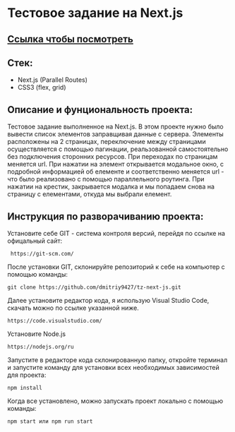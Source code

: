 # Тестовое задание на Next.js

## [Ссылка чтобы посмотреть](https://tz-next-js.vercel.app/page/1)

## Стек:

- Next.js (Parallel Routes)
- CSS3 (flex, grid)

## Описание и фунциональность проекта:

Тестовое задание выполненное на Next.js. В этом проекте нужно было вывести список элементов заправщивая данные с сервера. Элементы расположены на 2 страницах, переключение между страницами осуществляется с помощью пагинации, реальзованной самостоятельно без подключения сторонних ресурсов. При переходах по страницам меняется url. При нажатии на элемент открывается модальное окно, с подробной информацией об елементе и соответственно меняется url - что было реализовано с помощью параллельного роутинга. При нажатии на крестик, закрывается модалка и мы попадаем снова на страницу c елементами, откуда мы выбрали елемент.

## Инструкция по разворачиванию проекта:

Установите себе GIT - система контроля версий, перейдя по ссылке на офицальный сайт:

```
 https://git-scm.com/
```

После установки GIT, склонируйте репозиторий к себе на компьютер с помощью команды:

```
git clone https://github.com/dmitriy9427/tz-next-js.git
```

Далее установите редактор кода, я использую Visual Studio Code, скачать можно по ссылке указанной ниже.

```
https://code.visualstudio.com/
```

Установите Node.js

```
https://nodejs.org/ru
```

Запустите в редакторе кода склонированную папку, откройте терминал и запустите команду для установки всех необходимых зависимостей для проекта:

```
npm install
```

Когда все установлено, можно запускать проект локально с помощью команды:

```
npm start или npm run start
```
